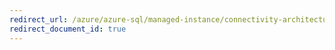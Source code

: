 ```yaml
---
redirect_url: /azure/azure-sql/managed-instance/connectivity-architecture-overview
redirect_document_id: true
---
```

